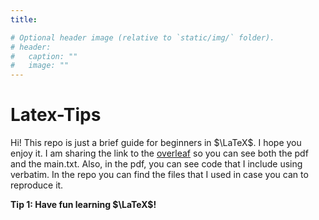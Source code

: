 ```yaml
---
title: 

# Optional header image (relative to `static/img/` folder).
# header:
#   caption: ""
#   image: ""
---
```


# Latex-Tips

Hi! This repo is just a brief guide for beginners in $\LaTeX$. I hope you enjoy it. I am sharing the link to the [overleaf](https://www.overleaf.com/read/rrdfvjbpfyrq
) so you can see both the pdf and the main.txt. Also, in the pdf, you can see code that I include using verbatim. In the repo you can find the files that I used in case you can to reproduce it.

**Tip 1: Have fun learning $\LaTeX$!**
